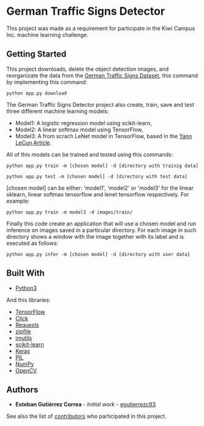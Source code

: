 # German Traffic Signs Detector

This project was made as a requirement for participate in the Kiwi Campus Inc. machine learning challenge.

## Getting Started

This project downloads, delete the object detection images, and reorganizate the data from the [German Traffic Signs Dataset](http://benchmark.ini.rub.de/?section=gtsdb&subsection=dataset), this command by implementing this command:

```
python app.py download
```

The German Traffic Signs Detector project also create, train, save and test three different machine learning models:

* Model1: A logistic regression model using scikit-learn,
* Model2: A linear softmax model using TensorFlow,
* Model3: A from scrach LeNet model in TensorFlow, based in the [Yann LeCun Article](http://yann.lecun.com/exdb/publis/pdf/lecun-01a.pdf).

All of this models can be trained and tested using this commands:

```
python app.py train -m [chosen model] -d [directory with trainig data]

python app.py test -m [chosen model] -d [directory with test data]
```

[chosen model] can be either: 'model1', 'model2' or 'model3' for the linear sklearn, linear softmax tensorflow and lenet tensorflow respectively. For example:

```
python app.py train -m model3 -d images/train/
```

Finally this code create an application that will use a chosen model and run inference on images saved in a particular directory. For each image in such directory shows a window with the image together with its label and is executed as follows:

```
python app.py infer -m [chosen model] -d [directory with user data]
```

## Built With

* [Python3](https://www.python.org/download/releases/3.0/)

And this libraries:

* [TensorFlow](https://www.tensorflow.org/)
* [Click](http://click.pocoo.org/)
* [Requests](http://docs.python-requests.org/)
* [zipfile](https://docs.python.org/3.4/library/zipfile.html)
* [imutils](https://pypi.org/project/imutils/)
* [scikit-learn](http://scikit-learn.org/)
* [Keras](https://keras.io/)
* [PIL](https://pypi.org/project/PIL/)
* [NumPy](http://www.numpy.org/)
* [OpenCV](https://pypi.org/project/opencv-python/)

## Authors

* **Esteban Gutiérrez Correa** - *Initial work* - [egutierrezc93](https://github.com/egutierrezc93)

See also the list of [contributors](https://github.com/egutierrezc93/German-Traffic-Signs-Detector/contributors) who participated in this project.

